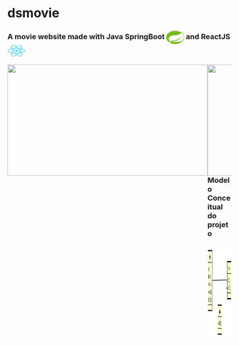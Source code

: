 # dsmovie
### A movie website made with Java SpringBoot  <img align="center" alt="Spring" height="30" width="40" src="https://raw.githubusercontent.com/devicons/devicon/master/icons/spring/spring-original.svg"> and ReactJS <img align="center" alt="React" height="30" width="40" src="https://raw.githubusercontent.com/devicons/devicon/master/icons/react/react-original.svg">

<div class="row"> 
  <div class="column"> 
    <img height="250cm" width="450cm" src="https://user-images.githubusercontent.com/84870393/157894948-61436727-28b2-4a04-874c-506511aab87f.png" align="left" />
  <div />
  <div class="column"> 
    <img height="250cm" width="450cm" src="https://user-images.githubusercontent.com/84870393/157895012-1cee37f7-d01c-4fb8-90f5-ea3792079ae9.png" align="right"/>
  <div />  
<div /> 
  
### <div align="left">Modelo Conceitual do projeto<div />

<div align="left">
  <img height="210cm" width="700cm" src="https://raw.githubusercontent.com/devsuperior/bds-assets/main/sds/dsmovie-dominio.png" />  
<div />
